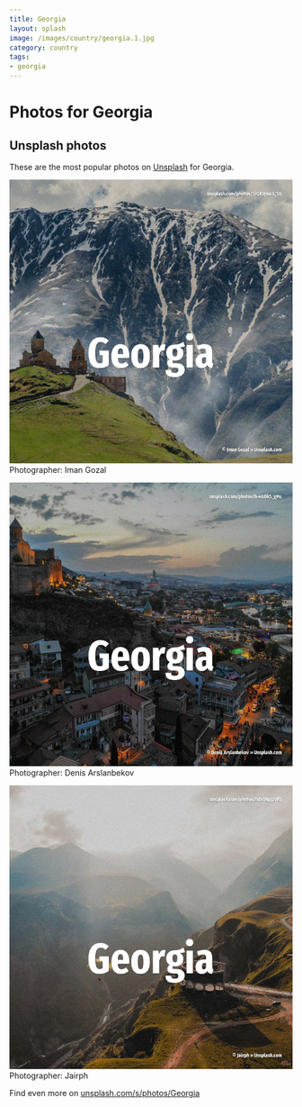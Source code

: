 ```yaml
---
title: Georgia
layout: splash
image: /images/country/georgia.1.jpg
category: country
tags:
- georgia
---
```

# Photos for Georgia
 
## Unsplash photos
These are the most popular photos on [Unsplash](https://unsplash.com) for Georgia.
 
![Georgia](/images/country/georgia.1.jpg)
Photographer:  Iman Gozal
 
![Georgia](/images/country/georgia.2.jpg)
Photographer:  Denis Arslanbekov
 
![Georgia](/images/country/georgia.3.jpg)
Photographer:  Jairph
 
Find even more on [unsplash.com/s/photos/Georgia](https://unsplash.com/s/photos/Georgia)
 
